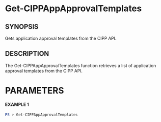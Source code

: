 # Get-CIPPAppApprovalTemplates
## SYNOPSIS
Gets application approval templates from the CIPP API.
## DESCRIPTION
The Get-CIPPAppApprovalTemplates function retrieves a list of application approval templates from the CIPP API.
# PARAMETERS

#### EXAMPLE 1
```powershell
PS > Get-CIPPAppApprovalTemplates
```

